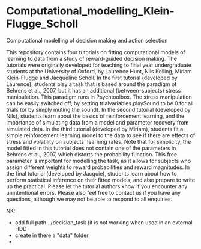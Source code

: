 # Computational_modelling_Klein-Flugge_Scholl
Computational modelling of decision making and action selection

This repository contains four tutorials on fitting computational models of learning to data from a study of reward-guided decision making.
The tutorials were originally developed for teaching to final year undergraduate students at the University of Oxford, by Laurence Hunt, Nils Kolling, Miriam Klein-Flugge and Jacqueline Scholl.
In the first tutorial (developed by Laurence), students play a task that is based around the paradigm of Behrens et al., 2007, but it has an additional (between-subjects) stress manipulation. This paradigm runs in Psychtoolbox. The stress manipulation can be easily switched off, by setting trialvariables.playSound to be 0 for all trials (or by simply muting the sound).
In the second tutorial (developed by Nils), students learn about the basics of reinforcement learning, and the importance of simulating data from a model and parameter recovery from simulated data.
In the third tutorial (developed by Miriam), students fit a simple reinforcement learning model to the data to see if there are effects of stress and volatility on subjects' learning rates. Note that for simplicity, the model fitted in this tutorial does not contain one of the parameters in Behrens et al., 2007, which distorts the probability function. This free parameter is important for modelling the task, as it allows for subjects who assign different weights to reward probabilities and reward magnitudes.
In the final tutorial (developed by Jacquie), students learn about how to perform statistical inference on their fitted models, and also prepare to write up the practical.
Please let the tutorial authors know if you encounter any unintentional errors. Please also feel free to contact us if you have any questions, although we may not be able to respond to all enquiries.


NK: 
- add full path ../decision_task (it is not working when used in an external HDD
- create in there a "data" folder
-
